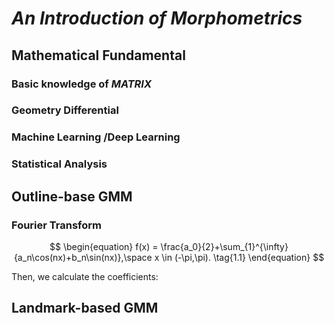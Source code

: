 # *An Introduction of Morphometrics*

## Mathematical Fundamental

### Basic knowledge of ***MATRIX***



### Geometry Differential 



### Machine Learning /Deep Learning



### Statistical Analysis





## Outline-base GMM

### Fourier Transform

$$
\begin{equation}
f(x) = \frac{a_0}{2}+\sum_{1}^{\infty}{a_n\cos(nx)+b_n\sin(nx)},\space x \in (-\pi,\pi). \tag{1.1}
\end{equation}
$$

Then, we calculate the coefficients:



## Landmark-based GMM

